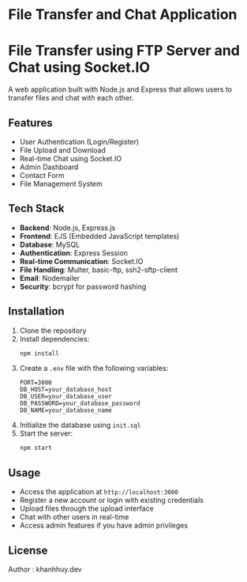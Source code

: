 # File Transfer and Chat Application
# File Transfer using FTP Server and Chat using Socket.IO

A web application built with Node.js and Express that allows users to transfer files and chat with each other.

## Features

- User Authentication (Login/Register)
- File Upload and Download
- Real-time Chat using Socket.IO
- Admin Dashboard
- Contact Form
- File Management System

## Tech Stack

- **Backend**: Node.js, Express.js
- **Frontend**: EJS (Embedded JavaScript templates)
- **Database**: MySQL
- **Authentication**: Express Session
- **Real-time Communication**: Socket.IO
- **File Handling**: Multer, basic-ftp, ssh2-sftp-client
- **Email**: Nodemailer
- **Security**: bcrypt for password hashing


## Installation

1. Clone the repository
2. Install dependencies:
   ```bash
   npm install
   ```
3. Create a `.env` file with the following variables:
   ```
   PORT=3000
   DB_HOST=your_database_host
   DB_USER=your_database_user
   DB_PASSWORD=your_database_password
   DB_NAME=your_database_name
   ```
4. Initialize the database using `init.sql`
5. Start the server:
   ```bash
   npm start
   ```

## Usage

- Access the application at `http://localhost:3000`
- Register a new account or login with existing credentials
- Upload files through the upload interface
- Chat with other users in real-time
- Access admin features if you have admin privileges



## License

Author : khanhhuy.dev

